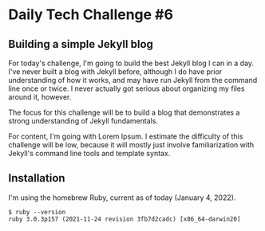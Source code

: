 # Daily Tech Challenge #6
## Building a simple Jekyll blog

For today's challenge, I'm going to build the best Jekyll blog I can in a day.
I've never built a blog with Jekyll before, although I do have prior
understanding of how it works, and may have run Jekyll from the command line
once or twice. I never actually got serious about organizing my files around it,
however.

The focus for this challenge will be to build a blog that demonstrates a strong
understanding of Jekyll fundamentals.

For content, I'm going with Lorem Ipsum. I estimate the difficulty of this
challenge will be low, because it will mostly just involve familiarization with
Jekyll's command line tools and template syntax.

## Installation

I'm using the homebrew Ruby, current as of today (January 4, 2022).

```console
$ ruby --version
ruby 3.0.3p157 (2021-11-24 revision 3fb7d2cadc) [x86_64-darwin20]
```
